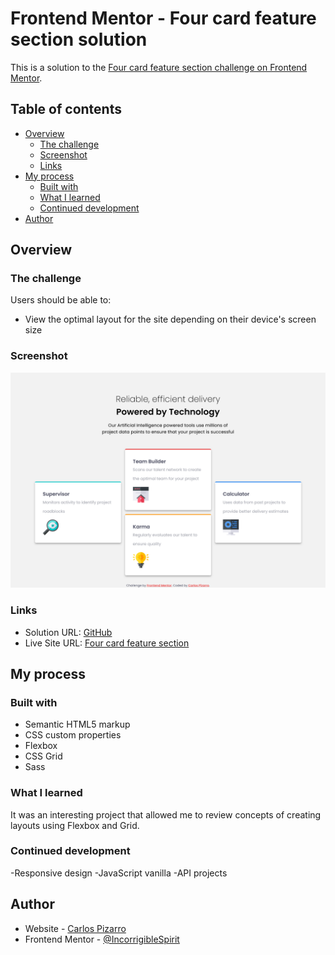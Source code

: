 # Frontend Mentor - Four card feature section solution

This is a solution to the [Four card feature section challenge on Frontend Mentor](https://www.frontendmentor.io/challenges/four-card-feature-section-weK1eFYK).

## Table of contents

- [Overview](#overview)
  - [The challenge](#the-challenge)
  - [Screenshot](#screenshot)
  - [Links](#links)
- [My process](#my-process)
  - [Built with](#built-with)
  - [What I learned](#what-i-learned)
  - [Continued development](#continued-development)
- [Author](#author)

## Overview

### The challenge

Users should be able to:

- View the optimal layout for the site depending on their device's screen size

### Screenshot

![](./assets/images/screenshot.png)

### Links

- Solution URL: [GitHub](https://github.com/IncorrigibleSpirit/front-end-challenges/tree/8-four-card-feature-section/four-card-feature-section-master)
- Live Site URL: [Four card feature section](https://four-card-feature-01.netlify.app/)

## My process

### Built with

- Semantic HTML5 markup
- CSS custom properties
- Flexbox
- CSS Grid
- Sass

### What I learned

It was an interesting project that allowed me to review concepts of creating layouts using Flexbox and Grid.

### Continued development

-Responsive design
-JavaScript vanilla
-API projects

## Author

- Website - [Carlos Pizarro](https://github.com/IncorrigibleSpirit)
- Frontend Mentor - [@IncorrigibleSpirit](https://www.frontendmentor.io/profile/IncorrigibleSpirit)
